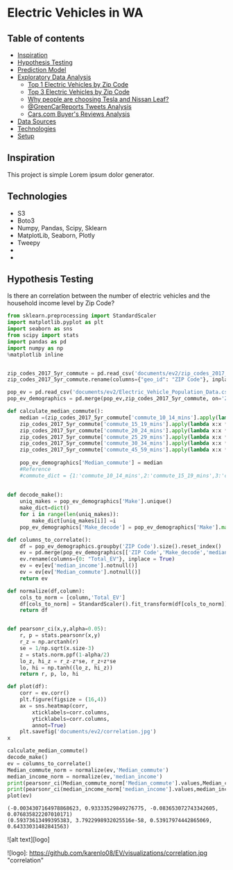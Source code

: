 
# Electric Vehicles in WA

## Table of contents
- [Inspiration](#general-info)
- [Hypothesis Testing](#hypotesis-testing)
- [Prediction Model](#prediction-model)
- [Exploratory Data Analysis](#exploratory-data-analysis)
  + [Top 1 Electric Vehicles by Zip Code](#exploratory-data-analysis)
  + [Top 3 Electric Vehicles by Zip Code](#exploratory-data-analysis)
  + [Why people are choosing Tesla and Nissan Leaf?](#why)
   * [@GreenCarReports Tweets Analysis](#twitter-analysis)
   * [Cars.com Buyer's Reviews Analysis](#web-scrapping-analysis)
- [Data Sources](#data-sources)
- [Technologies](#technologies)
- [Setup](#setup)

## Inspiration
This project is simple Lorem ipsum dolor generator.

## Technologies
* S3
* Boto3
* Numpy, Pandas, Scipy, Sklearn
* MatplotLib, Seaborn, Plotly
* Tweepy
* 
* 

## Hypothesis Testing

Is there an correlation between the number of electric vehicles and the household income level by Zip Code?


```python
from sklearn.preprocessing import StandardScaler
import matplotlib.pyplot as plt
import seaborn as sns
from scipy import stats
import pandas as pd
import numpy as np
%matplotlib inline


zip_codes_2017_5yr_commute = pd.read_csv('documents/ev2/zip_codes_2017_5yr_commute.csv')
zip_codes_2017_5yr_commute.rename(columns={"geo_id": "ZIP Code"}, inplace = True)

pop_ev = pd.read_csv('documents/ev2/Electric_Vehicle_Population_Data.csv')
pop_ev_demographics = pd.merge(pop_ev,zip_codes_2017_5yr_commute, on='ZIP Code', how='left')

def calculate_median_commute():
    median =(zip_codes_2017_5yr_commute['commute_10_14_mins'].apply(lambda x:x * [1] if x>0 else [0]) + 
    zip_codes_2017_5yr_commute['commute_15_19_mins'].apply(lambda x:x * [2] if x>0 else [0]) +
    zip_codes_2017_5yr_commute['commute_20_24_mins'].apply(lambda x:x * [3] if x>0 else [0]) +
    zip_codes_2017_5yr_commute['commute_25_29_mins'].apply(lambda x:x * [4] if x>0 else [0]) +
    zip_codes_2017_5yr_commute['commute_30_34_mins'].apply(lambda x:x * [5] if x>0 else [0]) +     
    zip_codes_2017_5yr_commute['commute_45_59_mins'].apply(lambda x:x * [6] if x>0 else [0]) ).apply(np.mean).astype(int)
    
    pop_ev_demographics['Median_commute'] = median
    #Reference
    #commute_dict = {1:'commute_10_14_mins',2:'commute_15_19_mins',3:'commute_20_24_mins',4:'commute_25_29_mins',5:'commute_30_34_mins',6:'commute_45_59_mins'}
    
    
def decode_make():
    uniq_makes = pop_ev_demographics['Make'].unique()
    make_dict=dict()
    for i in range(len(uniq_makes)):
        make_dict[uniq_makes[i]] =i 
    pop_ev_demographics['Make_decode'] = pop_ev_demographics['Make'].map(make_dict)

def columns_to_correlate():
    df = pop_ev_demographics.groupby('ZIP Code').size().reset_index()
    ev = pd.merge(pop_ev_demographics[['ZIP Code','Make_decode','median_income','Median_commute']],df, on='ZIP Code', how='left')
    ev.rename(columns={0: "Total_EV"}, inplace = True)
    ev = ev[ev['median_income'].notnull()]
    ev = ev[ev['Median_commute'].notnull()]
    return ev

def normalize(df,column):
    cols_to_norm = [column,'Total_EV']
    df[cols_to_norm] = StandardScaler().fit_transform(df[cols_to_norm])
    return df


def pearsonr_ci(x,y,alpha=0.05):
    r, p = stats.pearsonr(x,y)
    r_z = np.arctanh(r)
    se = 1/np.sqrt(x.size-3)
    z = stats.norm.ppf(1-alpha/2)
    lo_z, hi_z = r_z-z*se, r_z+z*se
    lo, hi = np.tanh((lo_z, hi_z))
    return r, p, lo, hi

def plot(df):
    corr = ev.corr()
    plt.figure(figsize = (16,4))
    ax = sns.heatmap(corr, 
        xticklabels=corr.columns,
        yticklabels=corr.columns,
        annot=True)
    plt.savefig('documents/ev2/correlation.jpg')
x

calculate_median_commute()
decode_make()
ev = columns_to_correlate() 
Median_commute_norm = normalize(ev,'Median_commute')
median_income_norm = normalize(ev,'median_income')
print(pearsonr_ci(Median_commute_norm['Median_commute'].values,Median_commute_norm['Total_EV'].values))
print(pearsonr_ci(median_income_norm['median_income'].values,median_income_norm['Total_EV'].values))
plot(ev)


```

    (-0.0034307164978868623, 0.93333529849276775, -0.083653072743342605, 0.076835822207010171)
    (0.59373613499395383, 3.7922998932025516e-58, 0.53917974442865069, 0.64333031482841563)


![alt text][logo]

![logo]: https://github.com/karenlo08/EV/visualizations/correlation.jpg "correlation"
